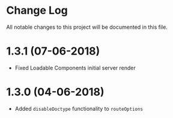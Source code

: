 # Change Log

All notable changes to this project will be documented in this file.

# 1.3.1 (07-06-2018)

* Fixed Loadable Components initial server render

# 1.3.0 (04-06-2018)

* Added `disableDoctype` functionality to `routeOptions`
